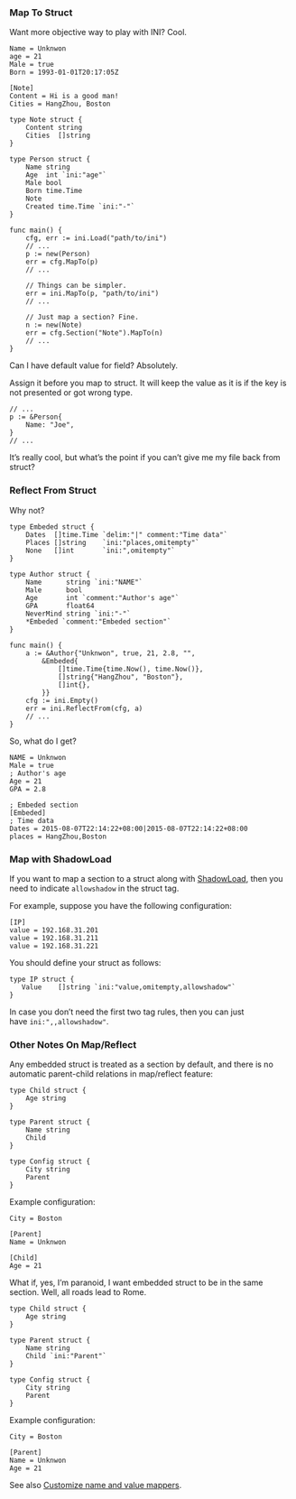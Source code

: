 ### Map To Struct

Want more objective way to play with INI? Cool.

```
Name = Unknwon
age = 21
Male = true
Born = 1993-01-01T20:17:05Z

[Note]
Content = Hi is a good man!
Cities = HangZhou, Boston

```

```
type Note struct {
    Content string
    Cities  []string
}

type Person struct {
    Name string
    Age  int `ini:"age"`
    Male bool
    Born time.Time
    Note
    Created time.Time `ini:"-"`
}

func main() {
    cfg, err := ini.Load("path/to/ini")
    // ...
    p := new(Person)
    err = cfg.MapTo(p)
    // ...

    // Things can be simpler.
    err = ini.MapTo(p, "path/to/ini")
    // ...

    // Just map a section? Fine.
    n := new(Note)
    err = cfg.Section("Note").MapTo(n)
    // ...
}

```

Can I have default value for field? Absolutely.

Assign it before you map to struct. It will keep the value as it is if the key is not presented or got wrong type.

```
// ...
p := &Person{
    Name: "Joe",
}
// ...

```

It’s really cool, but what’s the point if you can’t give me my file back from struct?

### Reflect From Struct[](https://ini.unknwon.io/docs/advanced/map_and_reflect#reflect-from-struct)

Why not?

```
type Embeded struct {
    Dates  []time.Time `delim:"|" comment:"Time data"`
    Places []string    `ini:"places,omitempty"`
    None   []int       `ini:",omitempty"`
}

type Author struct {
    Name      string `ini:"NAME"`
    Male      bool
    Age       int `comment:"Author's age"`
    GPA       float64
    NeverMind string `ini:"-"`
    *Embeded `comment:"Embeded section"`
}

func main() {
    a := &Author{"Unknwon", true, 21, 2.8, "",
        &Embeded{
            []time.Time{time.Now(), time.Now()},
            []string{"HangZhou", "Boston"},
            []int{},
        }}
    cfg := ini.Empty()
    err = ini.ReflectFrom(cfg, a)
    // ...
}

```

So, what do I get?

```
NAME = Unknwon
Male = true
; Author's age
Age = 21
GPA = 2.8

; Embeded section
[Embeded]
; Time data
Dates = 2015-08-07T22:14:22+08:00|2015-08-07T22:14:22+08:00
places = HangZhou,Boston

```

### Map with ShadowLoad[](https://ini.unknwon.io/docs/advanced/map_and_reflect#map-with-shadowload)

If you want to map a section to a struct along with [ShadowLoad](https://ini.unknwon.io/docs/howto/work_with_keys#same-key-with-multiple-values), then you need to indicate `allowshadow` in the struct tag.

For example, suppose you have the following configuration:

```
[IP]
value = 192.168.31.201
value = 192.168.31.211
value = 192.168.31.221

```

You should define your struct as follows:

```
type IP struct {
   Value    []string `ini:"value,omitempty,allowshadow"`
}

```

In case you don’t need the first two tag rules, then you can just have `ini:",,allowshadow"`.

### Other Notes On Map/Reflect[](https://ini.unknwon.io/docs/advanced/map_and_reflect#other-notes-on-map%2Freflect)

Any embedded struct is treated as a section by default, and there is no automatic parent-child relations in map/reflect feature:

```
type Child struct {
    Age string
}

type Parent struct {
    Name string
    Child
}

type Config struct {
    City string
    Parent
}

```

Example configuration:

```
City = Boston

[Parent]
Name = Unknwon

[Child]
Age = 21

```

What if, yes, I’m paranoid, I want embedded struct to be in the same section. Well, all roads lead to Rome.

```
type Child struct {
    Age string
}

type Parent struct {
    Name string
    Child `ini:"Parent"`
}

type Config struct {
    City string
    Parent
}

```

Example configuration:

```
City = Boston

[Parent]
Name = Unknwon
Age = 21

```

See also [Customize name and value mappers](https://ini.unknwon.io/docs/advanced/name_and_value_mapper).
